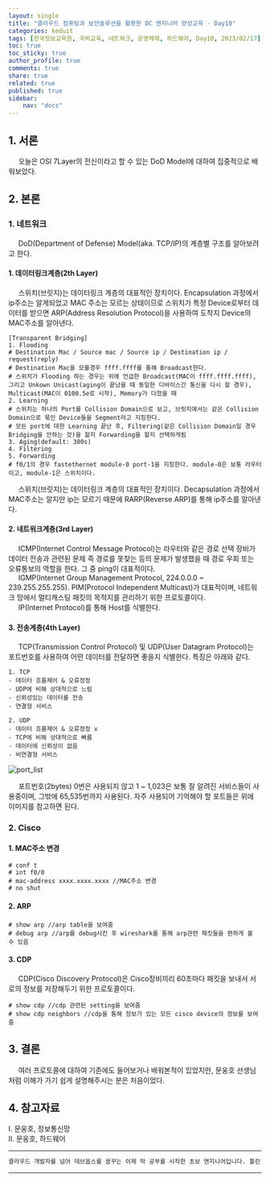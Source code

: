 ```yaml
---
layout: single
title: "클라우드 컴퓨팅과 보안솔루션을 활용한 DC 엔지니어 양성교육 - Day10"
categories: keduit
tags: [한국정보교육원, 국비교육, 네트워크, 운영체제, 하드웨어, Day10, 2023/02/17]
toc: true
toc_sticky: true
author_profile: true
comments: true
share: true
related: true
published: true
sidebar: 
    nav: "docs"
---
```


## 1. 서론  

&nbsp;&nbsp;&nbsp;&nbsp; 오늘은 OSI 7Layer의 전신이라고 할 수 있는 DoD Model에 대하여 집중적으로 배워보았다.

## 2. 본론  

### 1. 네트워크   

&nbsp;&nbsp;&nbsp;&nbsp; DoD(Department of Defense) Model(aka. TCP/IP)의 계층별 구조를 알아보려고 한다.

#### 1. 데이터링크계층(2th Layer)

&nbsp;&nbsp;&nbsp;&nbsp; 스위치(브릿지)는 데이터링크 계층의 대표적인 장치이다. Encapsulation 과정에서 ip주소는 알게되었고 MAC 주소는 모르는 상태이므로 스위치가 특정 Device로부터 데이터를 받으면 ARP(Address Resolution Protocol)을 사용하여 도착지 Device의 MAC주소를 알아낸다.

```
[Transparent Bridging]
1. Flooding
# Destination Mac / Source mac / Source ip / Destination ip / request(reply)
# Destination Mac을 모를경우 ffff.ffff를 통해 Broadcast한다.
# 스위치가 Flooding 하는 경우는 위에 언급한 Broadcast(MAC이 ffff.ffff.ffff), 그리고 Unkown Unicast(aging이 끝났을 때 동일한 디바이스간 통신을 다시 할 경우), Multicast(MAC이 0100.5e로 시작), Memory가 다찼을 때
2. Learning
# 스위치는 하나의 Port를 Collision Domain으로 보고, 브릿지에서는 같은 Collision Domain으로 묶인 Device들을 Segment라고 지칭한다.
# 모든 port에 대한 Learning 끝난 후, Filtering(같은 Collision Domain일 경우 Bridging을 안하는 것)을 할지 Forwarding을 할지 선택하게됨
3. Aging(default: 300s)
4. Filtering
5. Forwarding
# f0/1의 경우 fastethernet module-0 port-1을 지칭한다. module-0은 보통 라우터이고, module-1은 스위치이다.
```

&nbsp;&nbsp;&nbsp;&nbsp; 스위치(브릿지)는 데이터링크 계층의 대표적인 장치이다. Decapsulation 과정에서 MAC주소는 알지만 ip는 모르기 때문에 RARP(Reverse ARP)를 통해 ip주소를 알아낸다.

#### 2. 네트워크계층(3rd Layer)

&nbsp;&nbsp;&nbsp;&nbsp; ICMP(Internet Control Message Protocol)는 라우터와 같은 경로 선택 장비가 데이터 전송과 관련된 문제 즉 경로를 못찾는 등의 문제가 발생했을 때 경로 우회 또는 오류통보의 역할을 한다. 그 중 ping이 대표적이다.   
&nbsp;&nbsp;&nbsp;&nbsp; IGMP(Internet Group Management Protocol, 224.0.0.0 ~ 239.255.255.255). PIM(Protocol Independent Multicast)가 대표적이며, 네트워크 망에서 멀티캐스팅 패킷의 목적지를 관리하기 위한 프로토콜이다.   
&nbsp;&nbsp;&nbsp;&nbsp; IP(Internet Protocol)를 통해 Host를 식별한다.

#### 3. 전송계층(4th Layer)

&nbsp;&nbsp;&nbsp;&nbsp; TCP(Transmission Control Protocol) 및 UDP(User Datagram Protocol)는 포트번호를 사용하여 어떤 데이터를 전달하면 좋을지 식별한다. 특징은 아래와 같다.

```
1. TCP
- 데이터 흐름제어 & 오류정정
- UDP에 비해 상대적으로 느림
- 신뢰성있는 데이터를 전송
- 연결형 서비스

2. UDP
- 데이터 흐름제어 & 오류정정 x
- TCP에 비해 상대적으로 빠름
- 데이터에 신뢰성이 없음
- 비연결형 서비스
```

![port_list](https://user-images.githubusercontent.com/124491456/219556983-3ecfcf9d-ba99-4a03-be51-d847586c0527.png)

&nbsp;&nbsp;&nbsp;&nbsp; 포트번호(2bytes) 0번은 사용되지 않고 1 ~ 1,023은 보통 잘 알려진 서비스들이 사용중이며, 그밖에 65,535번까지 사용된다. 자주 사용되어 기억해야 할 포트들은 위에 이미지를 참고하면 된다.

### 2. Cisco   

#### 1. MAC주소 변경

```
# conf t
# int f0/0
# mac-address xxxx.xxxx.xxxx //MAC주소 변경
# no shut
```

#### 2. ARP

```
# show arp //arp table을 보여줌
# debug arp //arp를 debug시킨 후 wireshark를 통해 arp관련 패킷들을 편하게 볼 수 있음
```

#### 3. CDP

&nbsp;&nbsp;&nbsp;&nbsp; CDP(Cisco Discovery Protocol)은 Cisco장비끼리 60초마다 패킷을 보내서 서로의 정보를 저장해두기 위한 프로토콜이다.

```
# show cdp //cdp 관련된 setting을 보여줌
# show cdp neighbors //cdp을 통해 정보가 있는 모든 cisco device의 정보를 보여줌
```

## 3. 결론  

&nbsp;&nbsp;&nbsp;&nbsp; 여러 프로토콜에 대하여 기존에도 들어보거나 배워본적이 있었지만, 문웅호 선생님처럼 이해가 가기 쉽게 설명해주시는 분은 처음이었다.

## 4. 참고자료  

Ⅰ. 문웅호, 정보통신망   
Ⅱ. 문웅호, 하드웨어

---

```bash
클라우드 개발자를 넘어 데브옵스를 꿈꾸는 이제 막 공부를 시작한 초보 엔지니어입니다. 틀린 점이 있으면 친절하게 댓글 부탁드립니다. :)
```

---

